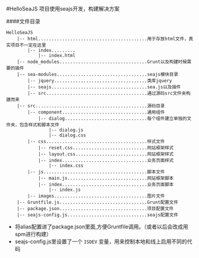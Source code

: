 #HelloSeaJS
项目使用seajs开发，构建解决方案

####文件目录

	HelloSeaJS
		|-- html.........................................用于存放html文件，真实项目不一定在这里
			|-- index.........
				|-- index.html
		|-- node_modules.................................Grunt以及构建时候需要的插件
		|-- sea-modules..................................seajs模块目录
			|-- jquery...................................类库jquery
			|-- seajs....................................sea.js以及插件
			|-- src......................................通过源码src文件夹构建而来
		|-- src..........................................源码目录
			|-- component................................通用组件
				|-- dialog...............................每个组件建立单独的文件夹，包含样式和脚本文件
					|-- dialog.js
					|-- dialog.css
			|-- css......................................样式文件
				|-- reset.css............................网站框架样式
				|-- layout.css...........................网站框架样式
				|-- index................................业务页面样式
					|-- index.css
			|-- js.......................................脚本文件
				|-- main.js..............................网站框架脚本
				|-- index................................业务页面脚本
					|-- index.js
			|-- images...................................图片文件
		|-- Gruntfile.js.................................Grunt配置文件
		|-- package.json.................................项目配置文件
		|-- seajs-config.js..............................seajs配置文件


* 将alias配置进了package.json里面,方便Gruntfile调用。（或者以后会改成用spm进行构建）
* seajs-config.js里设置了一个 `ISDEV` 变量，用来控制本地和线上启用不同的代码